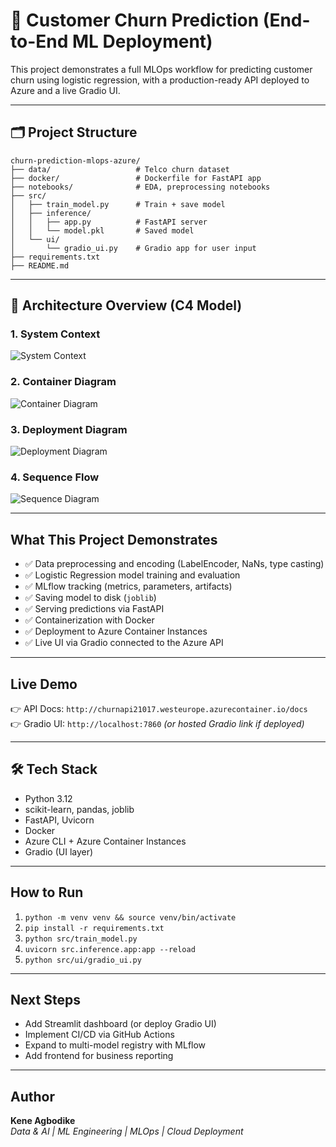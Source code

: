 # 🧠 Customer Churn Prediction (End-to-End ML Deployment)

This project demonstrates a full MLOps workflow for predicting customer churn using logistic regression, with a production-ready API deployed to Azure and a live Gradio UI.

---

## 🗂 Project Structure
```
churn-prediction-mlops-azure/
├── data/                   # Telco churn dataset
├── docker/                 # Dockerfile for FastAPI app
├── notebooks/              # EDA, preprocessing notebooks
├── src/
│   ├── train_model.py      # Train + save model
│   ├── inference/
│   │   ├── app.py          # FastAPI server
│   │   └── model.pkl       # Saved model
│   └── ui/
│       └── gradio_ui.py    # Gradio app for user input
├── requirements.txt
├── README.md
```

---

## 🧱 Architecture Overview (C4 Model)

### 1. System Context
![System Context](out\plantuml_diagrams\C4_system_context_diagram\System_Context.png)

### 2. Container Diagram
![Container Diagram](out\plantuml_diagrams\C4_container_diagram\Container_Diagram.png)

### 3. Deployment Diagram
![Deployment Diagram](out\plantuml_diagrams\C4_deployment_diagram\Deployment_Diagram.png)

### 4. Sequence Flow
![Sequence Diagram](out\plantuml_diagrams\C4_sequence_diagram\Sequence_Diagram.png)

---

## What This Project Demonstrates

- ✅ Data preprocessing and encoding (LabelEncoder, NaNs, type casting)
- ✅ Logistic Regression model training and evaluation
- ✅ MLflow tracking (metrics, parameters, artifacts)
- ✅ Saving model to disk (`joblib`)
- ✅ Serving predictions via FastAPI
- ✅ Containerization with Docker
- ✅ Deployment to Azure Container Instances
- ✅ Live UI via Gradio connected to the Azure API

---

## Live Demo
👉 API Docs: `http://churnapi21017.westeurope.azurecontainer.io/docs`  
👉 Gradio UI: `http://localhost:7860` *(or hosted Gradio link if deployed)*

---

## 🛠 Tech Stack
- Python 3.12
- scikit-learn, pandas, joblib
- FastAPI, Uvicorn
- Docker
- Azure CLI + Azure Container Instances
- Gradio (UI layer)

---

## How to Run
1. `python -m venv venv && source venv/bin/activate`  
2. `pip install -r requirements.txt`
3. `python src/train_model.py`
4. `uvicorn src.inference.app:app --reload`
5. `python src/ui/gradio_ui.py`

---

## Next Steps
- Add Streamlit dashboard (or deploy Gradio UI)
- Implement CI/CD via GitHub Actions
- Expand to multi-model registry with MLflow
- Add frontend for business reporting

---

## Author
**Kene Agbodike**  
_Data & AI | ML Engineering | MLOps | Cloud Deployment_
